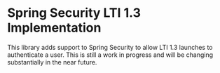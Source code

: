 # Spring Security LTI 1.3 Implementation

This library adds support to Spring Security to allow LTI 1.3 launches to authenticate a user. This is still a work in progress and will be changing substantially in the near future.
